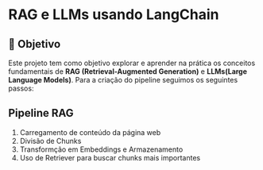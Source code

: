 # RAG e LLMs usando LangChain

## 🎯 Objetivo

Este projeto tem como objetivo explorar e aprender na prática os conceitos fundamentais de 
**RAG (Retrieval-Augmented Generation)** e **LLMs(Large Language Models)**. 
Para a criação do pipeline seguimos os seguintes passos:

## Pipeline RAG
1. Carregamento de conteúdo da página web
2. Divisão de Chunks
3. Transformção em Embeddings e Armazenamento
4. Uso de Retriever para buscar chunks mais importantes
